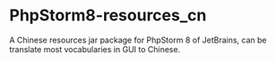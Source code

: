 # PhpStorm8-resources_cn
A Chinese resources jar package for PhpStorm 8 of JetBrains, can be translate most vocabularies in GUI to Chinese.
